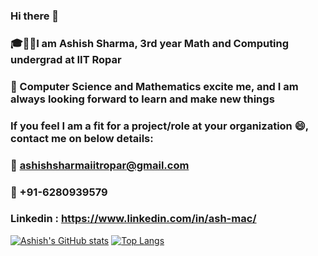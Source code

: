 ### Hi there 👋
### 🎓👨‍🎓I am Ashish Sharma, 3rd year Math and Computing undergrad at IIT Ropar
### 🌱 Computer Science and Mathematics excite me, and I am always looking forward to learn and make new things
### If you feel I am a fit for a project/role at your organization  😄, contact me on below details:
### 📧 ashishsharmaiitropar@gmail.com
### 📱 +91-6280939579
### Linkedin : https://www.linkedin.com/in/ash-mac/
[![Ashish's GitHub stats](https://github-readme-stats.vercel.app/api?username=ash-mac)](https://github.com/ash-mac/github-readme-stats)
[![Top Langs](https://github-readme-stats.vercel.app/api/top-langs/?username=ash-mac)](https://github.com/ash-mac/github-readme-stats)
<!--
**ash-mac/ash-mac** is a ✨ _special_ ✨ repository because its `README.md` (this file) appears on your GitHub profile.

Here are some ideas to get you started:

- 🔭 I’m currently working on ...
- 🌱 I’m currently learning ...
- 👯 I’m looking to collaborate on ...
- 🤔 I’m looking for help with ...
- 💬 Ask me about ...
- 📫 How to reach me: ...
- 😄 Pronouns: ...
- ⚡ Fun fact: ...
-->
